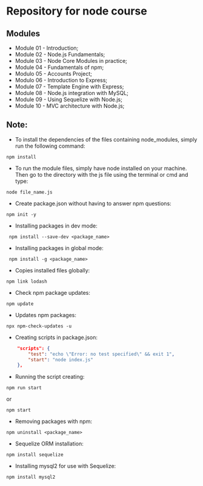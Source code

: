 # Repository for node course

## Modules

- Module 01 - Introduction;
- Module 02 - Node.js Fundamentals;
- Module 03 - Node Core Modules in practice;
- Module 04 - Fundamentals of npm;
- Modulo 05 - Accounts Project;
- Modulo 06 - Introduction to Express;
- Module 07 - Template Engine with Express;
- Module 08 - Node.js integration with MySQL;
- Module 09 - Using Sequelize with Node.js;
- Module 10 - MVC architecture with Node.js;

## Note:

- To install the dependencies of the files containing node_modules, simply run the following command:

`npm install`

- To run the module files, simply have node installed on your machine. Then go to the directory with the js file using the terminal or cmd and type:

`node file_name.js`

- Create package.json without having to answer npm questions:

`npm init -y`

- Installing packages in dev mode:

` npm install --save-dev <package_name>`

- Installing packages in global mode:

` npm install -g <package_name>`

- Copies installed files globally:

`npm link lodash`

- Check npm package updates:

`npm update`

- Updates npm packages:

`npx npm-check-updates -u`

- Creating scripts in package.json:

```json
    "scripts": {
        "test": "echo \"Error: no test specified\" && exit 1",
        "start": "node index.js"
    },
```

- Running the script creating:

`npm run start`

or

`npm start`

- Removing packages with npm:

`npm uninstall <package_name>`

- Sequelize ORM installation:

`npm install sequelize`

- Installing mysql2 for use with Sequelize:

`npm install mysql2`
